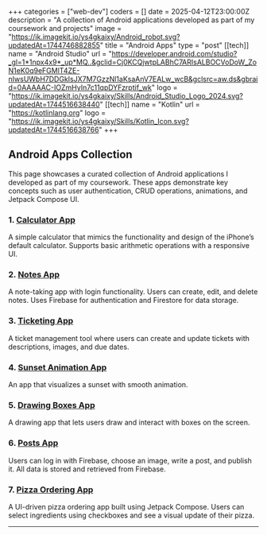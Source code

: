 +++
categories = ["web-dev"]
coders = []
date = 2025-04-12T23:00:00Z
description = "A collection of Android applications developed as part of my coursework and projects"
image = "https://ik.imagekit.io/ys4gkaixy/Android_robot.svg?updatedAt=1744746882855"
title = "Android Apps"
type = "post"
[[tech]]
name = "Android Studio"
url = "https://developer.android.com/studio?_gl=1*1npx4x9*_up*MQ..&gclid=Cj0KCQjwtpLABhC7ARIsALBOCVoDoW_ZoN1eK0q9eFGMlT4ZE-nIwsUWbH7DDGkIsJX7M7GzzNl1aKsaAnV7EALw_wcB&gclsrc=aw.ds&gbraid=0AAAAAC-IOZmHyIn7c11qpDYFzrptif_wk"
logo = "https://ik.imagekit.io/ys4gkaixy/Skills/Android_Studio_Logo_2024.svg?updatedAt=1744516638440"
[[tech]]
name = "Kotlin"
url = "https://kotlinlang.org"
logo = "https://ik.imagekit.io/ys4gkaixy/Skills/Kotlin_Icon.svg?updatedAt=1744516638766"
+++

## Android Apps Collection

This page showcases a curated collection of Android applications I developed as part of my coursework. These apps demonstrate key concepts such as user authentication, CRUD operations, animations, and Jetpack Compose UI.

### 1. [Calculator App](/portfolio/android/calculator/)
A simple calculator that mimics the functionality and design of the iPhone’s default calculator. Supports basic arithmetic operations with a responsive UI.

### 2. [Notes App](/portfolio/android/notesapp/)
A note-taking app with login functionality. Users can create, edit, and delete notes. Uses Firebase for authentication and Firestore for data storage.

### 3. [Ticketing App](/portfolio/android/ticketingapp/)
A ticket management tool where users can create and update tickets with descriptions, images, and due dates.

### 4. [Sunset Animation App](/portfolio/android/sunsetanimation/)
An app that visualizes a sunset with smooth animation.

### 5. [Drawing Boxes App](/portfolio/android/drawingboxes/)
A drawing app that lets users draw and interact with boxes on the screen.

### 6. [Posts App](/portfolio/android/postsapp/)
Users can log in with Firebase, choose an image, write a post, and publish it. All data is stored and retrieved from Firebase.

### 7. [Pizza Ordering App](/portfolio/android/pizzaapp/)
A UI-driven pizza ordering app built using Jetpack Compose. Users can select ingredients using checkboxes and see a visual update of their pizza.

---


